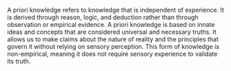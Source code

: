 
A priori knowledge refers to knowledge that is independent of experience. It is derived through reason, logic, and deduction rather than through observation or empirical evidence. A priori knowledge is based on innate ideas and concepts that are considered universal and necessary truths. It allows us to make claims about the nature of reality and the principles that govern it without relying on sensory perception. This form of knowledge is non-empirical, meaning it does not require sensory experience to validate its truth.

